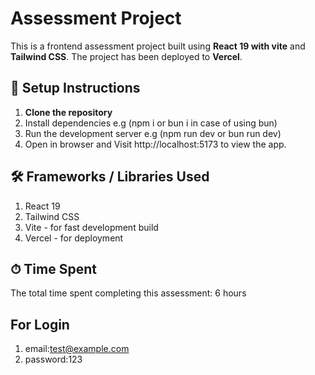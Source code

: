 # Assessment Project

This is a frontend assessment project built using **React 19 with vite** and **Tailwind CSS**. The project has been deployed to **Vercel**.

## 🚀 Setup Instructions

1. **Clone the repository**  
2. Install dependencies e.g (npm i or bun i in case of using bun)
3. Run the development server e.g (npm run dev or bun run dev)
4. Open in browser and Visit http://localhost:5173 to view the app.

## 🛠 Frameworks / Libraries Used

1. React 19
2. Tailwind CSS
3. Vite - for fast development build
4. Vercel - for deployment

## ⏱ Time Spent
The total time spent completing this assessment: 6 hours

## For Login
1. email:test@example.com
2. password:123

 
